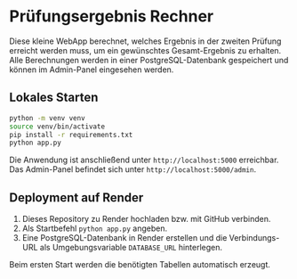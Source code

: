 # Prüfungsergebnis Rechner

Diese kleine WebApp berechnet, welches Ergebnis in der zweiten Prüfung erreicht werden muss, um ein gewünschtes Gesamt-Ergebnis zu erhalten. Alle Berechnungen werden in einer PostgreSQL-Datenbank gespeichert und können im Admin-Panel eingesehen werden.

## Lokales Starten

```bash
python -m venv venv
source venv/bin/activate
pip install -r requirements.txt
python app.py
```

Die Anwendung ist anschließend unter `http://localhost:5000` erreichbar. Das Admin-Panel befindet sich unter `http://localhost:5000/admin`.

## Deployment auf Render

1. Dieses Repository zu Render hochladen bzw. mit GitHub verbinden.
2. Als Startbefehl `python app.py` angeben.
3. Eine PostgreSQL-Datenbank in Render erstellen und die Verbindungs-URL als Umgebungsvariable `DATABASE_URL` hinterlegen.

Beim ersten Start werden die benötigten Tabellen automatisch erzeugt.
